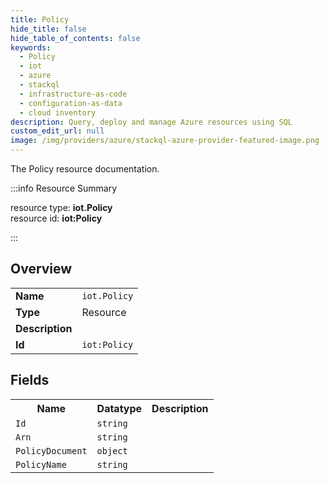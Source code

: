 ```yaml
---
title: Policy
hide_title: false
hide_table_of_contents: false
keywords:
  - Policy
  - iot
  - azure
  - stackql
  - infrastructure-as-code
  - configuration-as-data
  - cloud inventory
description: Query, deploy and manage Azure resources using SQL
custom_edit_url: null
image: /img/providers/azure/stackql-azure-provider-featured-image.png
---
```

The Policy resource documentation.

:::info Resource Summary

<div class="row">
<div class="providerDocColumn">
<span>resource type:&nbsp;<b>iot.Policy</b></span><br />
<span>resource id:&nbsp;<b>iot:Policy</b></span><br />
</div>
</div>

:::

## Overview
<table><tbody>
<tr><td><b>Name</b></td><td><code>iot.Policy</code></td></tr>
<tr><td><b>Type</b></td><td>Resource</td></tr>
<tr><td><b>Description</b></td><td></td></tr>
<tr><td><b>Id</b></td><td><code>iot:Policy</code></td></tr>
</tbody></table>

## Fields
<table><tbody>
<tr><th>Name</th><th>Datatype</th><th>Description</th></tr>
<tr><td><code>Id</code></td><td><code>string</code></td><td></td></tr><tr><td><code>Arn</code></td><td><code>string</code></td><td></td></tr><tr><td><code>PolicyDocument</code></td><td><code>object</code></td><td></td></tr><tr><td><code>PolicyName</code></td><td><code>string</code></td><td></td></tr>
</tbody></table>